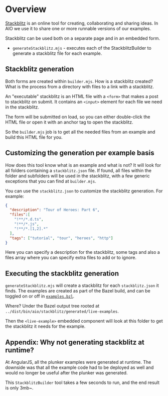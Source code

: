 # Overview

[Stackblitz](https://stackblitz.com/) is an online tool for creating, collaborating and sharing ideas.
In AIO we use it to share one or more runnable versions of our examples.

Stackblitz can be used both on a separate page and in an embedded form.
* `generateStackblitz.mjs` - executes each of the StackblitzBuilder to generate a stackblitz file for each example.

## Stackblitz generation

Both forms are created within `builder.mjs`.
How is a stackblitz created?
What is the process from a directory with files to a link with a stackblitz.

An "executable" stackblitz is an HTML file with a `<form>` that makes a post to stackblitz on submit.
It contains an `<input>` element for each file we need in the stackblitz.

The form will be submitted on load, so you can either double-click the HTML file or open it with an anchor tag to open the stackblitz.

So the `builder.mjs` job is to get all the needed files from an example and build this HTML file for you.

## Customizing the generation per example basis

How does this tool know what is an example and what is not?
It will look for all folders containing a `stackblitz.json` file.
If found, all files within the folder and subfolders will be used in the stackblitz, with a few generic exceptions that you can find at `builder.mjs`.

You can use the `stackblitz.json` to customize the stackblitz generation.
For example:

```json
{
  "description": "Tour of Heroes: Part 6",
  "files":[
    "!**/*.d.ts",
    "!**/*.js",
    "!**/*.[1,2].*"
  ],
  "tags": ["tutorial", "tour", "heroes", "http"]
}
```

Here you can specify a description for the stackblitz, some tags and also a files array where you can specify extra files to add or to ignore.

## Executing the stackblitz generation

`generateStackblitz.mjs` will create a stackblitz for each `stackblitz.json` it finds. The examples
are created as part of the Bazel build, and can be toggled on or off in
[`examples.bzl`](../../content/examples/examples.bzl).

Where? Under the Bazel output tree rooted at `../dist/bin/aio/stackblitz/generated/live-examples`.

Then the `<live-example>` embedded component will look at this folder to get the stackblitz it needs for the
example.

## Appendix: Why not generating stackblitz at runtime?

At AngularJS, all the plunker examples were generated at runtime.
The downside was that all the example code had to be  deployed as well and would no longer be useful after the plunker was generated.

This `StackblitzBuilder` tool takes a few seconds to run, and the end result is only 3mb~.
